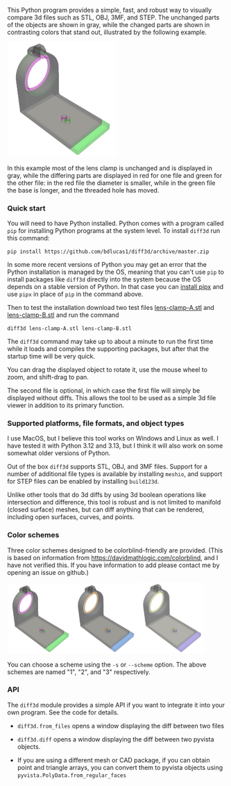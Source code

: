 This Python program provides a simple, fast, and robust way to visually
compare 3d files such as STL, OBJ, 3MF, and STEP. The unchanged parts
of the objects are shown in gray, while the changed parts are shown in
contrasting colors that stand out, illustrated by the following
example.

<img src="https://raw.githubusercontent.com/bdlucas1/diff3d/refs/heads/master/examples/scheme1.png" width="50%">

In this example most of the lens clamp is unchanged and is displayed
in gray, while the differing parts are displayed in red for one file
and green for the other file: in the red file the diameter is smaller,
while in the green file the base is longer, and the threaded hole has
moved.


### Quick start

You will need to have Python installed. Python comes with a program
called `pip` for installing Python programs at the system level. To
install `diff3d` run this command:

    pip install https://github.com/bdlucas1/diff3d/archive/master.zip

In some more recent versions of Python you may get an error that the
Python installation is managed by the OS, meaning that you can't use
`pip` to install packages like `diff3d` directly into the system
because the OS depends on a stable version of Python. In that case you
can [install pipx](https://pipx.pypa.io/stable/installation/) and use
`pipx` in place of `pip` in the command above.

Then to test the installation download two test files
[lens-clamp-A.stl](https://raw.githubusercontent.com/bdlucas1/diff3d/refs/heads/master/examples/lens-clamp-A.stl)
and
[lens-clamp-B.stl](https://raw.githubusercontent.com/bdlucas1/diff3d/refs/heads/master/examples/lens-clamp-B.stl)
and run the command

    diff3d lens-clamp-A.stl lens-clamp-B.stl

The `diff3d` command may take up to about a minute to run the first
time while it loads and compiles the supporting packages, but after
that the startup time will be very quick.

You can drag the displayed object to rotate it, use the mouse wheel to
zoom, and shift-drag to pan.

The second file is optional, in which case the first file will simply
be displayed without diffs. This allows the tool to be used as a
simple 3d file viewer in addition to its primary function.


### Supported platforms, file formats, and object types

I use MacOS, but I believe this tool works on Windows and Linux
as well. I have tested it with Python 3.12 and 3.13, but I think
it will also work on some somewhat older versions of Python.

Out of the box `diff3d` supports STL, OBJ, and 3MF files. Support for a
number of additional file types is available by installing `meshio`,
and support for STEP files can be enabled by installing `build123d`.

Unlike other tools that do 3d diffs by using 3d boolean operations
like intersection and difference, this tool is robust and is not
limited to manifold (closed surface) meshes, but can diff anything that
can be rendered, including open surfaces, curves, and points.


### Color schemes

Three color schemes designed to be colorblind-friendly are
provided. (This is based on information from
https://davidmathlogic.com/colorblind, and I have not verified
this. If you have information to add please contact me by opening an
issue on github.)

<img src="https://raw.githubusercontent.com/bdlucas1/diff3d/refs/heads/master/examples/scheme1.png" width="30%"><img src="https://raw.githubusercontent.com/bdlucas1/diff3d/refs/heads/master/examples/scheme2.png" width="30%"><img src="https://raw.githubusercontent.com/bdlucas1/diff3d/refs/heads/master/examples/scheme3.png" width="30%">

You can choose a scheme using the `-s` or `--scheme` option.  The
above schemes are named "1", "2", and "3" respectively.


### API

The `diff3d` module provides a simple API if you want to integrate it
into your own program. See the code for details.

* `diff3d.from_files` opens a window displaying the diff between two files

* `diff3d.diff` opens a window displaying the diff between two pyvista objects.

* If you are using a different mesh or CAD package, if you can obtain
  point and triangle arrays, you can convert them to pyvista objects
  using `pyvista.PolyData.from_regular_faces`
